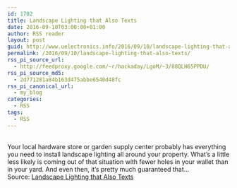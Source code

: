 ```yaml
---
id: 1702
title: Landscape Lighting that Also Texts
date: 2016-09-10T03:00:00+01:00
author: RSS reader
layout: post
guid: http://www.uelectronics.info/2016/09/10/landscape-lighting-that-also-texts/
permalink: /2016/09/10/landscape-lighting-that-also-texts/
rss_pi_source_url:
  - http://feedproxy.google.com/~r/hackaday/LgoM/~3/88QLH65PPDU/
rss_pi_source_md5:
  - 2d771281a84b163d475abbe6540d48fc
rss_pi_canonical_url:
  - my_blog
categories:
  - RSS
tags:
  - RSS
---
```

&#013;  
Your local hardware store or garden supply center probably has everything you need to install landscape lighting all around your property. What’s a little less likely is coming out of that situation with fewer holes in your wallet than in your yard. And even then, it’s pretty much guaranteed that…&#013;  
Source: <a href="http://feedproxy.google.com/~r/hackaday/LgoM/~3/88QLH65PPDU/" target="_blank">Landscape Lighting that Also Texts</a>